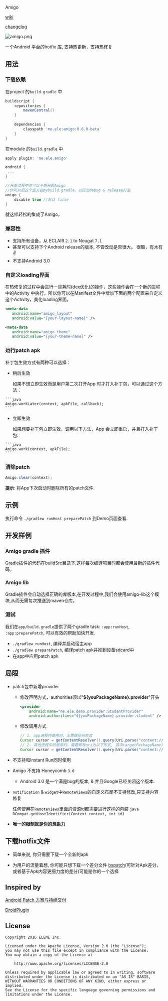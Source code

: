 
Amigo

[wiki](https://github.com/eleme/Amigo/wiki)

[changelog](https://github.com/eleme/Amigo/blob/master/CHANGELOG.md)

![amigo.png](http://amigotheband.com/wp-content/uploads/2015/02/logo_amigo-yellow.png)  

   一个Android 平台的hotfix 库, 支持热更新，支持热修复

## 用法

### 下载依赖
   在project 的`build.gradle` 中

```groovy
buildscript { 
    repositories {
        mavenCentral()
    }
    
    dependencies {
        classpath 'me.ele:amigo:0.6.0-beta'
    }
}
```

   在module 的`build.gradle` 中

```groovy
apply plugin: 'me.ele.amigo'

android {
 ...
}

//开发过程中你可以不想开启Amigo
//你可以把这个定义在mybuild.gradle，以区分debug & release打包
amigo {
    disable true //默认 false
}

```

   就这样轻松的集成了Amigo。
   
### 兼容性

- 支持所有设备，从 ECLAIR `2.1` to Nougat `7.1`
- 甚至可以支持下个Android release的版本, 不管改动是否很大。 很酷，有木有 :v:
- 不支持Android 3.0

   
### 自定义loading界面

在热修复的过程中会进行一些耗时(dex优化)的操作，这些操作会在一个新的进程中的Activity 中执行，所以你可以在Manifest文件中增加下面的两个配置来自定义这个Activity，美化loading界面。

```xml
<meta-data
   android:name="amigo_layout"
   android:value="{your-layout-name}" />

<meta-data
   android:name="amigo_theme"
   android:value="{your-theme-name}" />
```

### 运行patch apk
   补丁包生效方式有两种可以选择：

*    稍后生效

     如果不想立即生效而是用户第二次打开App 时才打入补丁包，可以通过这个方法：
     
    ```java
    Amigo.workLater(context, apkFile, callback);
    ```
    
*    立即生效

     如果想要补丁包立即生效，调用以下方法，App 会立即重启，并且打入补丁包:
     
    ```java
    Amigo.work(context, apkFile);
    ```
    
### 清除patch

```java
Amigo.clear(context);
```

**提示**: 将App下次启动时删除所有的patch文件.

## 示例

执行命令 `./gradlew runHost preparePatch` 到Demo页面查看.


## 开发样例

### Amigo gradle 插件
Gradle插件的代码在buildSrc目录下,这样每次编译项目时都会使用最新的插件代码。

### Amigo lib
Gradle插件会自动选择正确的库版本,在开发过程中,我们会使用amigo-lib这个模块,从而无需每次推送到maven仓库。

### 测试
我们在`app/build.gradle`提供了两个gradle task: `:app:runHost`, `:app:preparePatch`, 可以有效的帮助加快开发.
 
*   `./gradlew runHost`, 编译并启动宿主app
*   `./gradlew preparePatch`, 编译patch apk并推到设备sdcard中
*   在app中应用patch apk

## 局限
- patch包中新增provider
    * 修改声明方式，authorities须以"**${youPackageName}.provider**"开头
    
        ```xml
        <provider
            android:name="me.ele.demo.provider.StudentProvider"
            android:authorities="${youPackageName}.provider.student" />
        ```


    * 修改调用方式
    
        ```java
        // 1. app进程内使用时，无需做任何修改
        Cursor cursor = getContentResolver().query(Uri.parse("content://" + getPackageName() + ".provider.student?id=0"), null, null, null, null);
        // 2. 其他进程中的使用时，需要修改uri为以下形式, 其中targetPackageName为你的App的包名
        Cursor cursor = getContentResolver().query(Uri.parse("content://" + targetPackageName + ".provider/student?id=0"), null, null, null, null);
        ```
        
- 不支持和Instant Run同时使用

-  Amigo 不支持 Honeycomb `3.0`
    * Android 3.0 是一个满是bug的版本, & 并且Google已经关闭这个版本.
    
- `notification` & `widget`中`RemoteViews`的自定义布局不支持修改,只支持内容修复

   任何使用在`RemoteViews`里面的资源id都需要进行这样的包装 ```java RCompat.getHostIdentifier(Context context, int id) ```

- **唯一的限制就是你的想象力**

## 下载hotfix文件

- 简单来说, 你只需要下载一个全新的apk

- 为用户的流量着想, 你可能只想下载一个差分文件
   [bspatch](https://github.com/eleme/bspatch)(可针对Apk差分，或者基于Apk内容更细力度的差分)可能是你的一个选择

## Inspired by

[Android Patch 方案与持续交付](http://dev.qq.com/topic/57a31921ac3a1fb613dd40f3)

[DroidPlugin](https://github.com/DroidPluginTeam/DroidPlugin)


## License

   	Copyright 2016 ELEME Inc.  

   	Licensed under the Apache License, Version 2.0 (the "License");
   	you may not use this file except in compliance with the License.
   	You may obtain a copy of the License at

   		http://www.apache.org/licenses/LICENSE-2.0

   	Unless required by applicable law or agreed to in writing, software
   	distributed under the License is distributed on an "AS IS" BASIS,
   	WITHOUT WARRANTIES OR CONDITIONS OF ANY KIND, either express or implied.
   	See the License for the specific language governing permissions and
   	limitations under the License.
